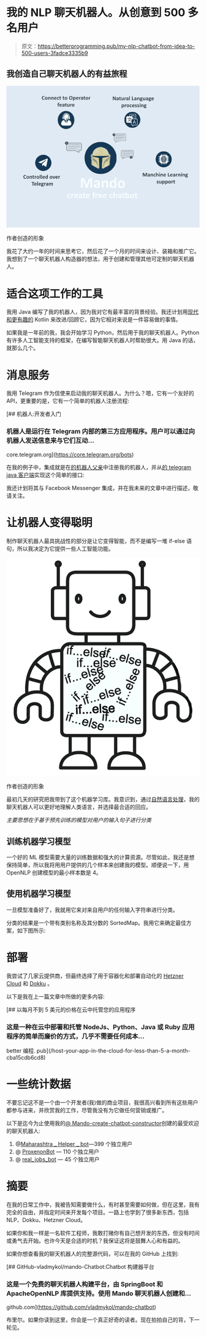 # 我的 NLP 聊天机器人。从创意到 500 多名用户

> 原文：<https://betterprogramming.pub/my-nlp-chatbot-from-idea-to-500-users-3fadce3335b9>

## 我创造自己聊天机器人的有益旅程

![](img/0333ddc29ff8ab6451f70ed486fe2796.png)

作者创造的形象

我花了大约一年的时间来思考它，然后花了一个月的时间来设计、装箱和推广它。我想到了一个聊天机器人构造器的想法，用于创建和管理其他可定制的聊天机器人。

# 适合这项工作的工具

我用 Java 编写了我的机器人，因为我对它有最丰富的背景经验。我还计划用[现代和更有趣的](https://medium.vladmykol.com/best-kotlin-features-that-i-value-most-as-java-developer-part-2-ee2c7bde74ef) Kotlin 来改进/回顾它，因为它相对来说是一件容易做的事情。

如果我是一年前的我，我会开始学习 Python，然后用于我的聊天机器人。Python 有许多人工智能支持的框架，在编写智能聊天机器人时帮助很大。用 Java 的话，就那么几个。

# 消息服务

我用 Telegram 作为信使来启动我的聊天机器人。为什么？嗯，它有一个友好的 API，更重要的是，它有一个简单的机器人注册流程:

[](https://core.telegram.org/bots) [## 机器人:开发者入门

### 机器人是运行在 Telegram 内部的第三方应用程序。用户可以通过向机器人发送信息来与它们互动…

core.telegram.org](https://core.telegram.org/bots) 

在我的例子中，集成就是在[的机器人父亲](https://t.me/botfather)中注册我的机器人，并从[的 telegram java 客户端](https://github.com/rubenlagus/TelegramBots)实现这个简单的接口:

我还计划将其与 Facebook Messenger 集成，并在我未来的文章中进行描述，敬请关注。

# 让机器人变得聪明

制作聊天机器人最具挑战性的部分是让它变得智能，而不是编写一堆 if-else 语句，所以我决定为它提供一些人工智能功能。

![](img/58698515e81a6f8925bd08c255cbfba1.png)

作者创造的形象

最初几天的研究把我带到了这个机器学习库。我意识到，通过[自然语言处理](https://en.wikipedia.org/wiki/Natural_language_processing)，我的聊天机器人可以更好地理解人类语言，并选择最合适的回应。

*主要思想在于基于预先训练的模型对用户的输入句子进行分类*

## 训练机器学习模型

一个好的 ML 模型需要大量的训练数据和强大的计算资源。尽管如此，我还是想保持简单，所以我将用用户提供的几个样本来创建我的模型。顺便说一下，用 OpenNLP 创建模型的最小样本数是 4。

## 使用机器学习模型

一旦模型准备好了，我就用它来对来自用户的任何输入字符串进行分类。

分类的结果是一个带有类别名称及其分数的 SortedMap。我用它来确定最佳方案，如下图所示:

# 部署

我尝试了几家云提供商，但最终选择了用于容器化和部署自动化的 [Hetzner Cloud](/aws-vs-digital-ocean-vs-hetzner-cloud-which-has-the-best-value-for-money-bd9cb3c06dee) 和 [Dokku](https://dokku.com/) 。

以下是我在上一篇文章中所做的更多内容:

[](/host-your-app-in-the-cloud-for-less-than-5-a-month-cba15cdb6cd8) [## 以每月不到 5 美元的价格在云中托管您的应用程序

### 这是一种在云中部署和托管 NodeJs、Python、Java 或 Ruby 应用程序的简单而廉价的方式，几乎不需要任何成本…

better 编程. pub](/host-your-app-in-the-cloud-for-less-than-5-a-month-cba15cdb6cd8) 

# 一些统计数据

不要忘记这不是一个由一个开发者(我)做的商业项目，我很高兴看到所有这些用户都参与进来，并欣赏我的工作，尽管我没有为它做任何营销或推广。

以下是迄今为止使用我的[@ Mando-create-chatbot-constructor](http://t.me/create_free_chatbot)创建的最受欢迎的聊天机器人:

1.  @[Maharashtra _ Helper _ bot](http://t.me/Maharashtra_Helper_bot)—399 个独立用户
2.  @ [ProxenonBot](http://t.me/ProxenonBot) — 110 个独立用户
3.  @ [real_jobs_bot](http://t.me/real_jobs_bot) — 45 个独立用户

# 摘要

在我的日常工作中，我被告知需要做什么，有时甚至需要如何做，但在这里，我有完全的自由，并指定时间来开发每个项目。一路上也学到了很多新东西，包括 NLP、Dokku、Hetzner Cloud。

如果你和我一样是一名软件工程师，我敢打赌你有自己想开发的东西，但没有时间或勇气去开始。也许今天是合适的时机？我保证这将是鼓舞人心和有益的。

如果你想查看我的聊天机器人的完整源代码，可以在我的 GitHub 上找到:

[](https://github.com/vladmykol/mando-chatbot) [## GitHub-vladmykol/mando-Chatbot:Chatbot 构建器平台

### 这是一个免费的聊天机器人构建平台，由 SpringBoot 和 ApacheOpenNLP 库提供支持。使用 Mando 聊天机器人创建和…

github.com](https://github.com/vladmykol/mando-chatbot) 

布里尔。如果你读到这里，你会是一个真正好奇的读者。现在拍拍自己的背，下一轮见。